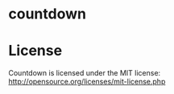 countdown
=========

License
=======
Countdown is licensed under the MIT license: http://opensource.org/licenses/mit-license.php
